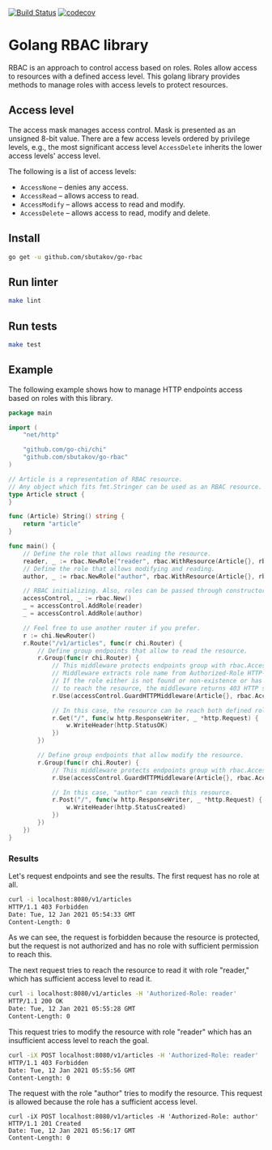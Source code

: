 [![Build Status](https://www.travis-ci.com/sbutakov/go-rbac.svg?branch=main)](https://www.travis-ci.com/sbutakov/go-rbac)
[![codecov](https://codecov.io/gh/sbutakov/go-rbac/branch/main/graph/badge.svg?token=2PLX7SWZ1K)](https://codecov.io/gh/sbutakov/go-rbac)

# Golang RBAC library

RBAC is an approach to control access based on roles. Roles allow access to resources with a defined access level. This golang library provides methods to manage roles with access levels to protect resources.

## Access level

The access mask manages access control. Mask is presented as an unsigned 8-bit value. There are a few access levels ordered by privilege levels, e.g., the most significant access level `AccessDelete` inherits the lower access levels' access level.

The following is a list of access levels:

* `AccessNone` – denies any access.
* `AccessRead` – allows access to read.
* `AccessModify` – allows access to read and modify.
* `AccessDelete` – allows access to read, modify and delete.

## Install

```bash
go get -u github.com/sbutakov/go-rbac
```

## Run linter

```bash
make lint
```

## Run tests

```bash
make test
```

## Example

The following example shows how to manage HTTP endpoints access based on roles with this library.

```go
package main

import (
	"net/http"

	"github.com/go-chi/chi"
	"github.com/sbutakov/go-rbac"
)

// Article is a representation of RBAC resource.
// Any object which fits fmt.Stringer can be used as an RBAC resource.
type Article struct {
}

func (Article) String() string {
	return "article"
}

func main() {
	// Define the role that allows reading the resource.
	reader, _ := rbac.NewRole("reader", rbac.WithResource(Article{}, rbac.AccessRead))
	// Define the role that allows modifying and reading.
	author, _ := rbac.NewRole("author", rbac.WithResource(Article{}, rbac.AccessModify))

	// RBAC initializing. Also, roles can be passed through constructor, like this New(role1, ...).
	accessControl, _ := rbac.New()
	_ = accessControl.AddRole(reader)
	_ = accessControl.AddRole(author)

	// Feel free to use another router if you prefer.
	r := chi.NewRouter()
	r.Route("/v1/articles", func(r chi.Router) {
		// Define group endpoints that allow to read the resource.
		r.Group(func(r chi.Router) {
			// This middleware protects endpoints group with rbac.AccessRead as a minimal access level.
			// Middleware extracts role name from Authorized-Role HTTP-header value.
			// If the role either is not found or non-existence or has an insufficient access level
			// to reach the resource, the middleware returns 403 HTTP status code.
			r.Use(accessControl.GuardHTTPMiddleware(Article{}, rbac.AccessRead))

			// In this case, the resource can be reach both defined role.
			r.Get("/", func(w http.ResponseWriter, _ *http.Request) {
				w.WriteHeader(http.StatusOK)
			})
		})

		// Define group endpoints that allow modify the resource.
		r.Group(func(r chi.Router) {
			// This middleware protects endpoints group with rbac.AccessModify as a minimal access level.
			r.Use(accessControl.GuardHTTPMiddleware(Article{}, rbac.AccessModify))

			// In this case, "author" can reach this resource.
			r.Post("/", func(w http.ResponseWriter, _ *http.Request) {
				w.WriteHeader(http.StatusCreated)
			})
		})
	})
}

```
### Results

Let's request endpoints and see the results. The first request has no role at all.

```bash
curl -i localhost:8080/v1/articles
HTTP/1.1 403 Forbidden
Date: Tue, 12 Jan 2021 05:54:33 GMT
Content-Length: 0
```

As we can see, the request is forbidden because the resource is protected, but the request is not authorized and has no role with sufficient permission to reach this.

The next request tries to reach the resource to read it with role "reader," which has sufficient access level to read it.

```bash
curl -i localhost:8080/v1/articles -H 'Authorized-Role: reader'
HTTP/1.1 200 OK
Date: Tue, 12 Jan 2021 05:55:28 GMT
Content-Length: 0
```

This request tries to modify the resource with role "reader" which has an insufficient access level to reach the goal.

```bash
curl -iX POST localhost:8080/v1/articles -H 'Authorized-Role: reader'
HTTP/1.1 403 Forbidden
Date: Tue, 12 Jan 2021 05:55:56 GMT
Content-Length: 0
```

The request with the role "author" tries to modify the resource. This request is allowed because the role has a sufficient access level.

```
curl -iX POST localhost:8080/v1/articles -H 'Authorized-Role: author'
HTTP/1.1 201 Created
Date: Tue, 12 Jan 2021 05:56:17 GMT
Content-Length: 0
```


